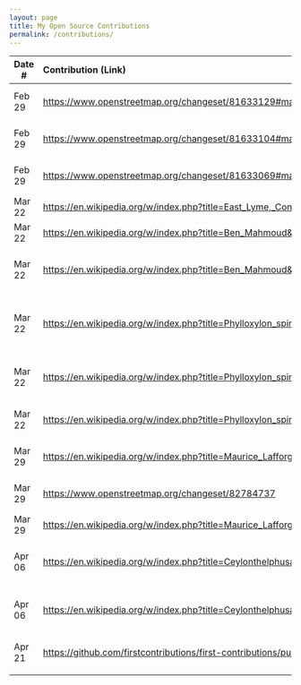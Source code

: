 ```yaml
---
layout: page
title: My Open Source Contributions
permalink: /contributions/
---
```


<!--
Type of the contribution should be "Wikipedia edit", "OpenStreet Map feature", "Documentation", "Course website", "Blog",
"Browse Add-on", etc.

The description should include a brief summary of what you did.

Replace the first row with your own contribution. 

-->





| Date #       | Contribution (Link)  | Type  | Description |
|---|:---|:---|:---|
| Feb 29   | https://www.openstreetmap.org/changeset/81633129#map=19/40.74574/-73.94535&layers=N    | OpenStreet Map feature    |   I added a location    |
| Feb 29   |  https://www.openstreetmap.org/changeset/81633104#map=19/40.74577/-73.94522&layers=N   | OpenStreet Map feature    |   I removed a location    |
| Feb 29   |  https://www.openstreetmap.org/changeset/81633069#map=19/40.74760/-73.94171&layers=N   | OpenStreet Map feature    |   I added name to a location    |
|  Mar 22   |  https://en.wikipedia.org/w/index.php?title=East_Lyme,_Connecticut&oldid=946820219   |  Wikipedia Edit   |   Fixed Grammar   |
|  Mar 22   |  https://en.wikipedia.org/w/index.php?title=Ben_Mahmoud&oldid=946825072   |  Wikipedia Edit   |   Removed nonexisting link   |
|  Mar 22   |   https://en.wikipedia.org/w/index.php?title=Ben_Mahmoud&oldid=946826152  |   Wikipedia Edit  |   Added more information about Ben Mahmoud   |
|   Mar 22  |   https://en.wikipedia.org/w/index.php?title=Phylloxylon_spinosa&oldid=946827932  |  Wikipedia Edit   |   Added more information about Phylloxylon spinosa   |
|  Mar 22   |   https://en.wikipedia.org/w/index.php?title=Phylloxylon_spinosa&oldid=946828186  |  Wikipedia Edit  |   Added Reference for Phylloxylon spinosa   |
|  Mar 22   |   https://en.wikipedia.org/w/index.php?title=Phylloxylon_spinosa&oldid=946828546  |  Wikipedia Edit  |   Fixed Link for Phylloxylon spinosa   |
|  Mar 29   |   https://en.wikipedia.org/w/index.php?title=Maurice_Lafforgue&oldid=947998054  |  Wikipedia Edit   |   Fixed Birthdate of Maurice Lafforgue   |
|  Mar 29   |   https://www.openstreetmap.org/changeset/82784737  |   OpenStreet Map Feature  |   Changed Name of newly opened Restaurant   |
|  Mar 29   |   https://en.wikipedia.org/w/index.php?title=Maurice_Lafforgue&oldid=947998124  |   Wikipedia Edit  |   Fixed Category Link   |
|  Apr 06   |   https://en.wikipedia.org/w/index.php?title=Ceylonthelphusa_durrelli&oldid=949499539  |   Wikipedia Edit  |   Added more info for Ceylonthelphusa durrelli   |
|  Apr 06   |   https://en.wikipedia.org/w/index.php?title=Ceylonthelphusa_durrelli&oldid=949500403  |   Wikipedia Edit  |   Added Reference for Ceylonthelphusa durrelli   |
|  Apr 21   |   https://github.com/firstcontributions/first-contributions/pull/26483  |   Open Source Edit  |   Corrected Links in Markdown   |
|     |      |     |      |

